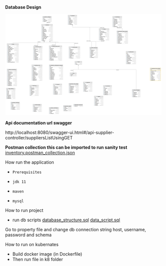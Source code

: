 **Database Design**

![img.png](img.png)

**Api documentation url swagger**

http://localhost:8080/swagger-ui.html#/api-supplier-controller/suppliersListUsingGET

**Postman collection this can be imported to run sanity test**
[inventory.postman_collection.json](..%2F..%2F..%2F..%2FDownloads%2Finventory.postman_collection.json)

How run the application
*     Prerequisites
*     jdk 11
*     maven
*     mysql

How to run project
* run  db scripts
[database_structure.sql](src%2Fmain%2Fresources%2Fdb%2Fdatabase_structure.sql)
[data_script.sql](src%2Fmain%2Fresources%2Fdb%2Fdata_script.sql)

Go to property file and change db connection string host, username, password and schema


How to run on kubernates
* Build docker image (in Dockerfile)
* Then run file in k8 folder
